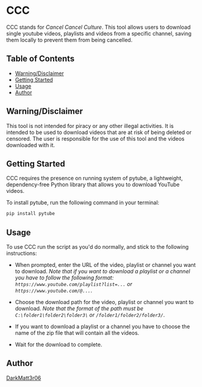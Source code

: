 # CCC
CCC stands for *Cancel Cancel Culture*. This tool allows users to download single youtube videos, playlists and videos from a specific channel, saving them locally to prevent them from being cancelled.



## Table of Contents

- [Warning/Disclaimer](#warningdisclaimer)
- [Getting Started](#getting-started)
- [Usage](#usage)
- [Author](#author)



## Warning/Disclaimer

This tool is not intended for piracy or any other illegal activities. It is intended to be used to download videos that are at risk of being deleted or censored. The user is responsible for the use of this tool and the videos downloaded with it.



## Getting Started

CCC requires the presence on running system of pytube, a lightweight, dependency-free Python library that allows you to download YouTube videos. 

To install pytube, run the following command in your terminal:
```bash
pip install pytube
```



## Usage

To use CCC run the script as you'd do normally, and stick to the following instructions:

- When prompted, enter the URL of the video, playlist or channel you want to download. 
    *Note that if you want to download a playlist or a channel you have to follow the following format: `https://www.youtube.com/playlist?list=...` or `https://www.youtube.com/@...`*.

- Choose the download path for the video, playlist or channel you want to download.
    *Note that the format of the path must be `C:\folder1\folder2\folder3\` or `/folder1/folder2/folder3/`*. 

- If you want to download a playlist or a channel you have to choose the name of the zip file that will contain all the videos.

- Wait for the download to complete.



## Author

[DarkMatt3r06](https://github.com/DarkMatt3r06)
